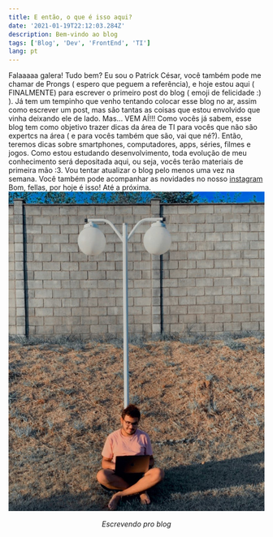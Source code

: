 ```yaml
---
title: E então, o que é isso aqui?
date: '2021-01-19T22:12:03.284Z'
description: Bem-vindo ao blog
tags: ['Blog', 'Dev', 'FrontEnd', 'TI']
lang: pt
---
```


Falaaaaa galera! Tudo bem? Eu sou o Patrick César, você também pode me chamar 
de Prongs ( espero que peguem a referência), e hoje estou aqui ( FINALMENTE)
para escrever o primeiro post do blog ( emoji de felicidade :) ).
Já tem um tempinho que venho tentando colocar esse blog no ar, assim como escrever um post, mas são tantas as coisas que estou envolvido que vinha deixando ele de lado. Mas... VEM AÍ!!!
Como vocês já sabem, esse blog tem como objetivo trazer dicas da área de TI para vocês que não são expertcs na área ( e para vocês também que são, vai que né?). Então, teremos dicas sobre smartphones, computadores, apps, séries, filmes e jogos. 
Como estou estudando desenvolvimento, toda evolução de meu conhecimento será depositada aqui, ou seja, vocês terão materiais de primeira mão :3.
Vou tentar atualizar o blog pelo menos uma vez na semana. Você também pode acompanhar as novidades no nosso [instagram](@techplatformbr)
Bom, fellas, por hoje é isso! 
Até a próxima.
![eu_escrevendo_pro_blog](first.jpg)
<center><em>Escrevendo pro blog</em></center>